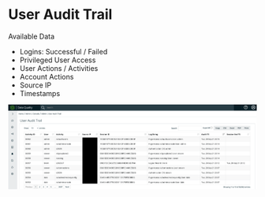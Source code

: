 # User Audit Trail

Available Data

* Logins: Successful / Failed
* Privileged User Access
* User Actions / Activities
* Account Actions
* Source IP
* Timestamps

![](../.gitbook/assets/image%20%286%29.png)

